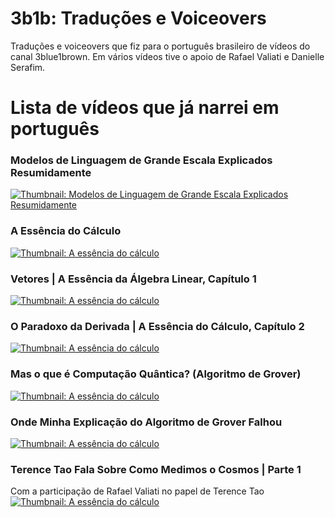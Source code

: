 # 3b1b: Traduções e Voiceovers

Traduções e voiceovers que fiz para o português brasileiro de vídeos do canal 3blue1brown. Em vários vídeos tive o apoio de Rafael Valiati e Danielle Serafim.

# Lista de vídeos que já narrei em português
### Modelos de Linguagem de Grande Escala Explicados Resumidamente
[![Thumbnail: Modelos de Linguagem de Grande Escala Explicados Resumidamente](https://img.youtube.com/vi/LPZh9BOjkQs/0.jpg)](https://www.youtube.com/watch?v=LPZh9BOjkQs)

### A Essência do Cálculo
[![Thumbnail: A essência do cálculo](https://img.youtube.com/vi/WUvTyaaNkzM/0.jpg)](https://www.youtube.com/watch?v=WUvTyaaNkzM)

### Vetores | A Essência da Álgebra Linear, Capítulo 1
[![Thumbnail: A essência do cálculo](https://img.youtube.com/vi/fNk_zzaMoSs/0.jpg)](https://www.youtube.com/watch?v=fNk_zzaMoSs)

### O Paradoxo da Derivada | A Essência do Cálculo, Capítulo 2
[![Thumbnail: A essência do cálculo](https://img.youtube.com/vi/9vKqVkMQHKk/0.jpg)](https://www.youtube.com/watch?v=9vKqVkMQHKk)

### Mas o que é Computação Quântica? (Algoritmo de Grover)
[![Thumbnail: A essência do cálculo](https://img.youtube.com/vi/RQWpF2Gb-gU/0.jpg)](https://www.youtube.com/watch?v=RQWpF2Gb-gU)

### Onde Minha Explicação do Algoritmo de Grover Falhou
[![Thumbnail: A essência do cálculo](https://img.youtube.com/vi/Dlsa9EBKDGI/0.jpg)](https://www.youtube.com/watch?v=Dlsa9EBKDGI)

### Terence Tao Fala Sobre Como Medimos o Cosmos | Parte 1
Com a participação de Rafael Valiati no papel de Terence Tao
[![Thumbnail: A essência do cálculo](https://img.youtube.com/vi/YdOXS_9_P4U/0.jpg)](https://www.youtube.com/watch?v=YdOXS_9_P4U)
